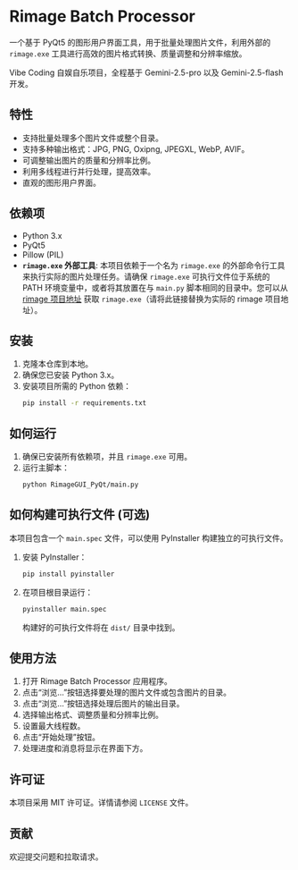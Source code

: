 # Rimage Batch Processor

一个基于 PyQt5 的图形用户界面工具，用于批量处理图片文件，利用外部的 `rimage.exe` 工具进行高效的图片格式转换、质量调整和分辨率缩放。

Vibe Coding 自娱自乐项目，全程基于 Gemini-2.5-pro 以及 Gemini-2.5-flash 开发。

## 特性

*   支持批量处理多个图片文件或整个目录。
*   支持多种输出格式：JPG, PNG, Oxipng, JPEGXL, WebP, AVIF。
*   可调整输出图片的质量和分辨率比例。
*   利用多线程进行并行处理，提高效率。
*   直观的图形用户界面。

## 依赖项

*   Python 3.x
*   PyQt5
*   Pillow (PIL)
*   **`rimage.exe` 外部工具**: 本项目依赖于一个名为 `rimage.exe` 的外部命令行工具来执行实际的图片处理任务。请确保 `rimage.exe` 可执行文件位于系统的 PATH 环境变量中，或者将其放置在与 `main.py` 脚本相同的目录中。您可以从 [rimage 项目地址](https://github.com/your-rimage-repo) 获取 `rimage.exe`（请将此链接替换为实际的 rimage 项目地址）。

## 安装

1.  克隆本仓库到本地。
2.  确保您已安装 Python 3.x。
3.  安装项目所需的 Python 依赖：
    ```bash
    pip install -r requirements.txt
    ```

## 如何运行

1.  确保已安装所有依赖项，并且 `rimage.exe` 可用。
2.  运行主脚本：
    ```bash
    python RimageGUI_PyQt/main.py
    ```

## 如何构建可执行文件 (可选)

本项目包含一个 `main.spec` 文件，可以使用 PyInstaller 构建独立的可执行文件。

1.  安装 PyInstaller：
    ```bash
    pip install pyinstaller
    ```
2.  在项目根目录运行：
    ```bash
    pyinstaller main.spec
    ```
    构建好的可执行文件将在 `dist/` 目录中找到。

## 使用方法

1.  打开 Rimage Batch Processor 应用程序。
2.  点击“浏览...”按钮选择要处理的图片文件或包含图片的目录。
3.  点击“浏览...”按钮选择处理后图片的输出目录。
4.  选择输出格式、调整质量和分辨率比例。
5.  设置最大线程数。
6.  点击“开始处理”按钮。
7.  处理进度和消息将显示在界面下方。

## 许可证

本项目采用 MIT 许可证。详情请参阅 `LICENSE` 文件。

## 贡献

欢迎提交问题和拉取请求。
